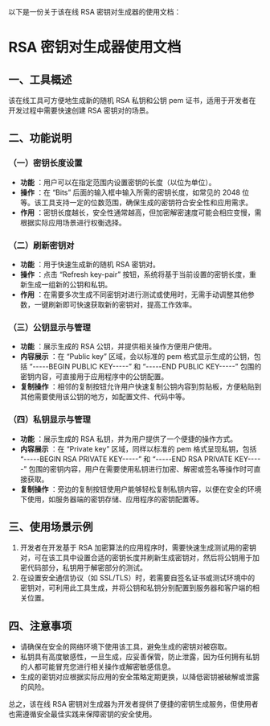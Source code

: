 以下是一份关于该在线 RSA 密钥对生成器的使用文档：

# RSA 密钥对生成器使用文档

## 一、工具概述

该在线工具可方便地生成新的随机 RSA 私钥和公钥 pem 证书，适用于开发者在开发过程中需要快速创建 RSA 密钥对的场景。

## 二、功能说明

### （一）密钥长度设置

  * **功能** ：用户可以在指定范围内设置密钥的长度（以位为单位）。
  * **操作** ：在 “Bits” 后面的输入框中输入所需的密钥长度，如常见的 2048 位等。该工具支持一定的位数范围，确保生成的密钥符合安全性和应用需求。
  * **作用** ：密钥长度越长，安全性通常越高，但加密解密速度可能会相应变慢，需根据实际应用场景进行权衡选择。

### （二）刷新密钥对

  * **功能** ：用于快速生成新的随机 RSA 密钥对。
  * **操作** ：点击 “Refresh key-pair” 按钮，系统将基于当前设置的密钥长度，重新生成一组新的公钥和私钥。
  * **作用** ：在需要多次生成不同密钥对进行测试或使用时，无需手动调整其他参数，一键刷新即可快速获取新的密钥对，提高工作效率。

### （三）公钥显示与管理

  * **功能** ：展示生成的 RSA 公钥，并提供相关操作方便用户使用。
  * **内容展示** ：在 “Public key” 区域，会以标准的 pem 格式显示生成的公钥，包括 “-----BEGIN PUBLIC KEY-----” 和 “-----END PUBLIC KEY-----” 包围的密钥内容，可直接用于应用程序中的公钥配置。
  * **复制操作** ：相邻的复制按钮允许用户快速复制公钥内容到剪贴板，方便粘贴到其他需要使用该公钥的地方，如配置文件、代码中等。

### （四）私钥显示与管理

  * **功能** ：展示生成的 RSA 私钥，并为用户提供了一个便捷的操作方式。
  * **内容展示** ：在 “Private key” 区域，同样以标准的 pem 格式呈现私钥，包括 “-----BEGIN RSA PRIVATE KEY-----” 和 “-----END RSA PRIVATE KEY-----” 包围的密钥内容，用户在需要使用私钥进行加密、解密或签名等操作时可直接获取。
  * **复制操作** ：旁边的复制按钮使用户能够轻松复制私钥内容，以便在安全的环境下使用，如服务器端的密钥存储、应用程序的密钥配置等。

## 三、使用场景示例

  1. 开发者在开发基于 RSA 加密算法的应用程序时，需要快速生成测试用的密钥对，可在该工具中设置合适的密钥长度并刷新生成密钥对，然后将公钥用于加密代码部分，私钥用于解密部分的测试。
  2. 在设置安全通信协议（如 SSL/TLS）时，若需要自签名证书或测试环境中的密钥对，可利用此工具生成，并将公钥和私钥分别配置到服务器和客户端的相关位置。

## 四、注意事项

  * 请确保在安全的网络环境下使用该工具，避免生成的密钥对被窃取。
  * 私钥具有高度敏感性，一旦生成，应妥善保管，防止泄露，因为任何拥有私钥的人都可能冒充您进行相关操作或解密敏感信息。
  * 生成的密钥对应根据实际应用的安全策略定期更换，以降低密钥被破解或泄露的风险。

总之，该在线 RSA 密钥对生成器为开发者提供了便捷的密钥生成服务，但使用者也需遵循安全最佳实践来保障密钥的安全使用。